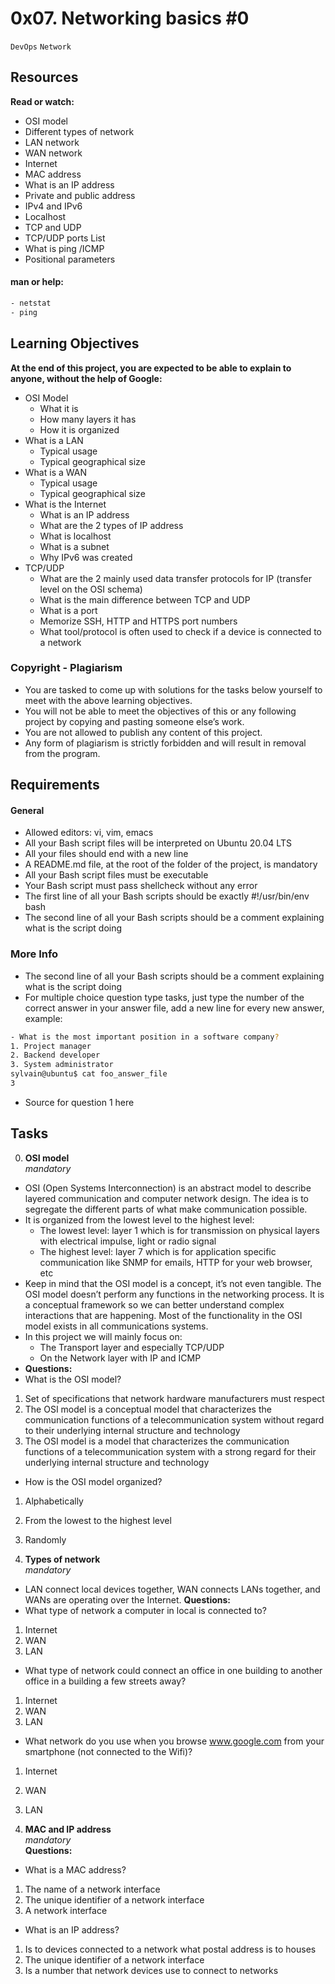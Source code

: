 # 0x07. Networking basics #0
`DevOps` `Network`

## Resources <br>
**Read or watch:**
- OSI model
- Different types of network
- LAN network
- WAN network
- Internet
- MAC address
- What is an IP address
- Private and public address
- IPv4 and IPv6
- Localhost
- TCP and UDP
- TCP/UDP ports List
- What is ping /ICMP
- Positional parameters

#### man or help:
```Bash
- netstat
- ping
```

## Learning Objectives <br>
**At the end of this project, you are expected to be able to explain to anyone, without the help of Google:**
- OSI Model
  - What it is
  - How many layers it has
  - How it is organized
- What is a LAN
  - Typical usage
  - Typical geographical size
- What is a WAN
  - Typical usage
  - Typical geographical size
- What is the Internet
  - What is an IP address
  - What are the 2 types of IP address
  - What is localhost
  - What is a subnet
  - Why IPv6 was created
- TCP/UDP
  - What are the 2 mainly used data transfer protocols for IP (transfer level on the OSI schema)
  - What is the main difference between TCP and UDP
  - What is a port
  - Memorize SSH, HTTP and HTTPS port numbers
  - What tool/protocol is often used to check if a device is connected to a network

### Copyright - Plagiarism
- You are tasked to come up with solutions for the tasks below yourself to meet with the above learning objectives.
- You will not be able to meet the objectives of this or any following project by copying and pasting someone else’s work.
- You are not allowed to publish any content of this project.
- Any form of plagiarism is strictly forbidden and will result in removal from the program.

## Requirements
#### General
- Allowed editors: vi, vim, emacs
- All your Bash script files will be interpreted on Ubuntu 20.04 LTS
- All your files should end with a new line
- A README.md file, at the root of the folder of the project, is mandatory
- All your Bash script files must be executable
- Your Bash script must pass shellcheck without any error
- The first line of all your Bash scripts should be exactly #!/usr/bin/env bash
- The second line of all your Bash scripts should be a comment explaining what is the script doing

### More Info
- The second line of all your Bash scripts should be a comment explaining what is the script doing
- For multiple choice question type tasks, just type the number of the correct answer in your answer file, add a new line for every new answer, example:
```Bash
- What is the most important position in a software company?
1. Project manager
2. Backend developer
3. System administrator
sylvain@ubuntu$ cat foo_answer_file
3
```
- Source for question 1 here

## Tasks <br>
0. **OSI model** <br>
*mandatory* <br>
- OSI (Open Systems Interconnection) is an abstract model to describe layered communication and computer network design. The idea is to segregate the different parts of what make communication possible.
- It is organized from the lowest level to the highest level:
  - The lowest level: layer 1 which is for transmission on physical layers with electrical impulse, light or radio signal
  - The highest level: layer 7 which is for application specific communication like SNMP for emails, HTTP for your web browser, etc
- Keep in mind that the OSI model is a concept, it’s not even tangible. The OSI model doesn’t perform any functions in the networking process. It is a conceptual framework so we can better understand complex interactions that are happening. Most of the functionality in the OSI model exists in all communications systems.
- In this project we will mainly focus on:
  - The Transport layer and especially TCP/UDP
  - On the Network layer with IP and ICMP
- **Questions:**
- What is the OSI model?
1. Set of specifications that network hardware manufacturers must respect
2. The OSI model is a conceptual model that characterizes the communication functions of a telecommunication system without regard to their underlying internal structure and technology
3. The OSI model is a model that characterizes the communication functions of a telecommunication system with a strong regard for their underlying internal structure and technology

- How is the OSI model organized?
1. Alphabetically
2. From the lowest to the highest level
3. Randomly

1. **Types of network** <br>
*mandatory* <br>
- LAN connect local devices together, WAN connects LANs together, and WANs are operating over the Internet.
**Questions:** <br>
- What type of network a computer in local is connected to?
1. Internet
2. WAN
3. LAN

- What type of network could connect an office in one building to another office in a building a few streets away?
1. Internet
2. WAN
3. LAN

- What network do you use when you browse www.google.com from your smartphone (not connected to the Wifi)?
1. Internet
2. WAN
3. LAN

2. **MAC and IP address** <br>
*mandatory* <br>
**Questions:** <br>
- What is a MAC address?
1. The name of a network interface
2. The unique identifier of a network interface
3. A network interface

- What is an IP address?
1. Is to devices connected to a network what postal address is to houses
2. The unique identifier of a network interface
3. Is a number that network devices use to connect to networks
